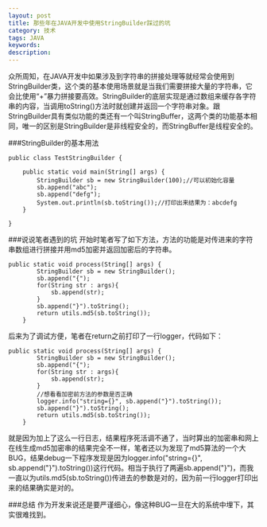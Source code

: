 ```yaml
---
layout: post
title: 那些年在JAVA开发中使用StringBuilder踩过的坑
category: 技术
tags: JAVA
keywords: 
description: 
---
```

众所周知，在JAVA开发中如果涉及到字符串的拼接处理等就经常会使用到StringBuilder类，这个类的基本使用场景就是当我们需要拼接大量的字符串，它会比使用“+”暴力拼接要高效。StringBuilder的底层实现是通过数组来缓存各字符串的内容，当调用toString()方法时就创建并返回一个字符串对象。跟StringBuilder具有类似功能的类还有一个叫StringBuffer，这两个类的功能基本相同，唯一的区别是StringBuilder是非线程安全的，而StringBuffer是线程安全的。

###StringBuilder的基本用法

```
public class TestStringBuilder {

	public static void main(String[] args) {
		StringBuilder sb = new StringBuilder(100);//可以初始化容量
		sb.append("abc");
		sb.append("defg");
		System.out.println(sb.toString());//打印出来结果为：abcdefg
	}

}

```

###说说笔者遇到的坑
开始时笔者写了如下方法，方法的功能是对传进来的字符串数组进行拼接并用md5加密并返回加密后的字符串。

```
public static void process(String[] args) {
		StringBuilder sb = new StringBuilder();
		sb.append("{");
		for(String str : args){
			sb.append(str);
		}
		sb.append("}").toString();
		return utils.md5(sb.toString());
	}

```

后来为了调试方便，笔者在return之前打印了一行logger，代码如下：

```
public static void process(String[] args) {
		StringBuilder sb = new StringBuilder();
		sb.append("{");
		for(String str : args){
			sb.append(str);
		}
		//想看看加密前方法的参数是否正确
		logger.info("string={}", sb.append("}").toString());
		sb.append("}").toString();
		return utils.md5(sb.toString());
	}
```
就是因为加上了这么一行日志，结果程序死活调不通了，当时算出的加密串和网上在线生成md5加密串的结果完全不一样，笔者还以为发现了md5算法的一个大BUG，结果debug一下程序发现是因为logger.info("string={}", sb.append("}").toString())这行代码。相当于执行了两遍sb.append("}")，而我一直以为utils.md5(sb.toString())传进去的参数是对的，因为前一行logger打印出来的结果确实是对的。

###总结
作为开发来说还是要严谨细心，像这种BUG一旦在大的系统中埋下，其实很难找到。






